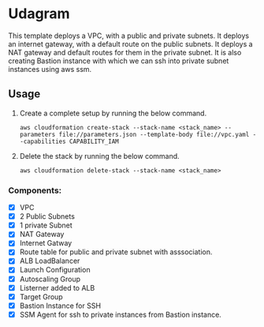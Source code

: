 # Udagram

This template deploys a VPC, with a public and private subnets. It deploys an internet gateway, with a default route on the public subnets. It deploys a NAT gateway and default routes for them in the private subnet. It is also creating Bastion instance with which we can ssh into private subnet instances using aws ssm.

## Usage

1. Create a complete setup by running the below command.

    ```shell
    aws cloudformation create-stack --stack-name <stack_name> --parameters file://parameters.json --template-body file://vpc.yaml --capabilities CAPABILITY_IAM
    ```

2. Delete the stack by running the below command.

    ```shell
    aws cloudformation delete-stack --stack-name <stack_name>
    ```

### Components:

* [x] VPC
* [x] 2 Public Subnets
* [x] 1 private Subnet
* [x] NAT Gateway
* [x] Internet Gatway
* [x] Route table for public and private subnet with asssociation.
* [x] ALB LoadBalancer
* [x] Launch Configuration
* [x] Autoscaling Group
* [x] Listerner added to ALB
* [x] Target Group
* [x] Bastion Instance for SSH
* [x] SSM Agent for ssh to private instances from Bastion instance.